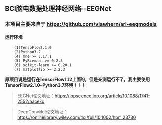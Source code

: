 ## BCI脑电数据处理神经网络--EEGNet

### 本项目主要来自于 https://github.com/vlawhern/arl-eegmodels

#### 运行环境
```
    (1)TensoFlow2.1.0
    (2)Python3.7
    (4) mne >= 0.17.1
    (5) PyRiemann >= 0.2.5
    (6) scikit-learn >= 0.20.1
    (7) matplotlib >= 2.2.3
```

**原项目说是运行在TensorFlow1.12上面的，但是亲测运行不了，我主要使用TensorFlow2.1.0+Python3.7环境！！！**

> EEGNet论文地址：https://iopscience.iop.org/article/10.1088/1741-2552/aace8c

> DeepConvNet论文地址：https://onlinelibrary.wiley.com/doi/full/10.1002/hbm.23730